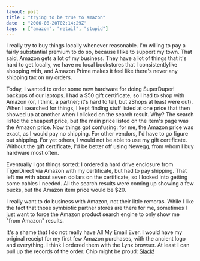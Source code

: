 ```yaml
---
layout: post
title : "trying to be true to amazon"
date  : "2006-08-20T02:14:29Z"
tags  : ["amazon", "retail", "stupid"]
---
```

I really try to buy things locally whenever reasonable.  I'm willing to pay a
fairly substantial premium to do so, because I like to support my town.  That
said, Amazon gets a lot of my business.  They have a lot of things that it's
hard to get locally, we have no local bookstores that I consistentlylike
shopping with, and Amazon Prime makes it feel like there's never any shipping
tax on my orders.

Today, I wanted to order some new hardware for doing SuperDuper! backups of our
laptops.  I had a $50 gift certificate, so I had to shop with Amazon (or, I
think, a partner; it's hard to tell, but zShops at least were out).  When I
searched for things, I kept finding stuff listed at one price that then showed
up at another when I clicked on the search result.  Why?  The search listed the
cheapest price, but the main price listed on the item's page was the Amazon
price.  Now things got confusing: for me, the Amazon price was exact, as I
would pay no shipping.  For other vendors, I'd have to go figure out shipping.
For yet others, I would not be able to use my gift certificate.  Without the
gift certificate, I'd be better off using Newegg, from whom I buy hardware most
often.

Eventually I got things sorted:  I ordered a hard drive enclosure from
TigerDirect via Amazon with my certificate, but had to pay shipping.  That left
me with about seven dollars on the certificate, so I looked into getting some
cables I needed.  All the search results were coming up showing a few bucks,
but the Amazon item price would be $20.

I really want to do business with Amazon, not their little remoras.  While I
like the fact that those symbiotic partner stores are there for me, sometimes I
just want to force the Amazon product search engine to only show me "from
Amazon" results.

It's a shame that I do not really have All My Email Ever.  I would have my
original receipt for my first few Amazon purchases, with the ancient logo and
everything.  I think I ordered them with the Lynx browser.  At least I can pull
up the records of the order.  Chip might be proud:
[Slack!](http://www.amazon.com/gp/product/0671638106)

